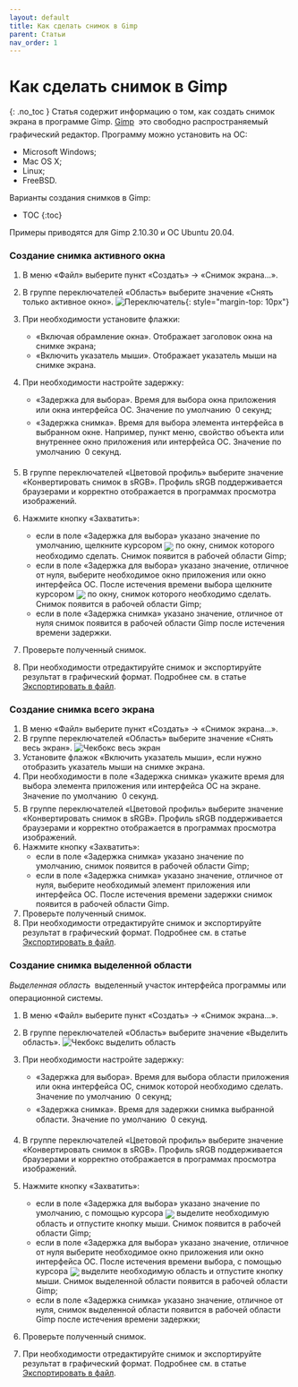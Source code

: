 ```yaml
---
layout: default
title: Как сделать снимок в Gimp
parent: Статьи
nav_order: 1
---
```


# Как сделать снимок в Gimp
{: .no_toc } 
Статья содержит информацию о том, как создать снимок экрана в программе Gimp.
[Gimp](https://ru.wikipedia.org/wiki/GIMP) &#151; это свободно распространяемый графический редактор.
Программу можно установить на ОС: 
- Microsoft Windows;
- Mac OS X;
- Linux;
- FreeBSD.

Варианты создания снимков в Gimp:
* TOC
{:toc}

Примеры приводятся для Gimp 2.10.30 и ОС Ubuntu 20.04.

### Создание снимка активного окна 
1. В  меню &laquo;Файл&raquo; выберите пункт &laquo;Создать&raquo; &rarr; &laquo;Снимок экрана...&raquo;.
2. В группе переключателей &laquo;Область&raquo; выберите значение &laquo;Снять только активное окно&raquo;.
    ![Переключатель](https://digit-dev.net/Images/Printscreen3-8.jpg){: style="margin-top: 10px"}
3. При необходимости установите флажки: 
   - &laquo;Включая обрамление окна&raquo;. Отображает заголовок окна на снимке экрана;
   - &laquo;Включить указатель мыши&raquo;. Отображает указатель мыши на снимке экрана.
4. При необходимости настройте задержку:
    - &laquo;Задержка для выбора&raquo;. Время для выбора окна приложения или окна интерфейса ОС. Значение по умолчанию &#150; 0 секунд;
    - &laquo;Задержка снимка&raquo;. Время для выбора элемента интерфейса в выбранном окне. Например, пункт меню, свойство объекта или внутреннее окно приложения или интерфейса ОС. Значение по умолчанию &#150; 0 секунд.
5. В группе переключателей &laquo;Цветовой профиль&raquo; выберите значение &laquo;Конвертировать снимок в sRGB&raquo;. Профиль sRGB поддерживается браузерами и корректно отображается в программах просмотра изображений.
6. Нажмите кнопку &laquo;Захватить&raquo;:
    - если в поле &laquo;Задержка для выбора&raquo; указано значение по умолчанию, щелкните курсором <img  style="display: inline; vertical-align: middle;" src="https://digit-dev.net/Images/Printscreen_new.jpg"> по окну, снимок которого необходимо сделать. Снимок появится в рабочей области Gimp;
    - если в поле &laquo;Задержка для выбора&raquo; указано значение, отличное от нуля, выберите необходимое окно приложения или окно интерфейса ОС. После истечения времени выбора щелкните курсором <img  style="display: inline; vertical-align: middle;" src="https://digit-dev.net/Images/Printscreen_new.jpg"> по окну, снимок которого необходимо сделать. Снимок появится в рабочей области Gimp;
    - если в поле &laquo;Задержка снимка&raquo; указано значение, отличное от нуля снимок появится в рабочей области Gimp после истечения времени задержки.
    
7. Проверьте полученный снимок.
8. При необходимости отредактируйте снимок и экспортируйте результат в графический формат. Подробнее см. в статье [Экспортировать  в файл](https://docs.gimp.org/2.10/ru/gimp-export-dialog.html).

### Создание снимка всего экрана

1. В меню &laquo;Файл&raquo; выберите пункт &laquo;Создать&raquo; &rarr; &laquo;Снимок экрана...&raquo;.
2. В группе переключателей &laquo;Область&raquo; выберите значение &laquo;Снять весь экран&raquo;.
    ![Чекбокс весь экран](https://digit-dev.net/Images/Printscreen3-7.jpg)
3. Установите флажок &laquo;Включить указатель мыши&raquo;, если нужно отобразить указатель мыши на снимке экрана. 
4. При необходимости в поле &laquo;Задержка снимка&raquo; укажите время для выбора элемента приложения или интерфейса ОС на экране. Значение по умолчанию &#150; 0 секунд.
5. В группе переключателей &laquo;Цветовой профиль&raquo; выберите значение &laquo;Конвертировать снимок в sRGB&raquo;. Профиль sRGB поддерживается браузерами и корректно отображается в программах просмотра изображений.
6. Нажмите кнопку &laquo;Захватить&raquo;: 
    - если в поле &laquo;Задержка снимка&raquo; указано значение по умолчанию, снимок появится в рабочей области Gimp;
    - если в поле &laquo;Задержка снимка&raquo; указано значение, отличное от нуля, выберите необходимый элемент приложения или интерфейса ОС. После истечения времени задержки снимок появится в рабочей области Gimp. 
7. Проверьте полученный снимок.
8. При необходимости отредактируйте снимок и экспортируйте результат в графический формат. Подробнее см. в статье [Экспортировать  в файл](https://docs.gimp.org/2.10/ru/gimp-export-dialog.html).

### Создание снимка выделенной области

*Выделенная область* &#151; выделенный участок интерфейса программы или операционной системы.
1. В  меню &laquo;Файл&raquo; выберите пункт &laquo;Создать&raquo; &rarr; &laquo;Снимок экрана...&raquo;. 
2. В группе переключателей &laquo;Область&raquo; выберите значение &laquo;Выделить область&raquo;.
     ![Чекбокс выделить область](https://digit-dev.net/Images/Printscreen3-9.jpg)
3. При необходимости настройте задержку:
    - &laquo;Задержка для выбора&raquo;. Время для выбора области приложения или окна интерфейса ОС, снимок которой необходимо сделать. Значение по умолчанию &#150; 0 секунд;
    - &laquo;Задержка снимка&raquo;. Время для задержки снимка выбранной области. Значение по умолчанию &#150; 0 секунд.
4. В группе переключателей &laquo;Цветовой профиль&raquo; выберите значение &laquo;Конвертировать снимок в sRGB&raquo;. Профиль sRGB поддерживается браузерами и корректно отображается в программах просмотра изображений.
5. Нажмите кнопку &laquo;Захватить&raquo;:
    - если в поле &laquo;Задержка для выбора&raquo; указано значение по умолчанию, с помощью курсора <img  style="display: inline; vertical-align: middle;" src="https://digit-dev.net/Images/Printscreen_new.jpg"> выделите необходимую область и отпустите кнопку мыши. Снимок появится в рабочей области Gimp;
    - если в поле &laquo;Задержка для выбора&raquo; указано значение, отличное от нуля выберите необходимое окно приложения или окно интерфейса ОС. После истечения времени выбора, с помощью курсора <img  style="display: inline; vertical-align: middle;" src="https://digit-dev.net/Images/Printscreen_new.jpg"> выделите необходимую область и отпустите кнопку мыши. Снимок выделенной области появится в рабочей области Gimp;
    - если в поле &laquo;Задержка снимка&raquo; указано значение, отличное от нуля, снимок выделенной области появится в рабочей области Gimp после истечения времени задержки;
    
6. Проверьте полученный снимок.
7. При необходимости отредактируйте снимок и экспортируйте результат в графический формат. Подробнее см. в статье [Экспортировать  в файл](https://docs.gimp.org/2.10/ru/gimp-export-dialog.html).
